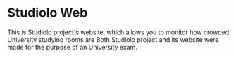 # Studiolo Web

This is Studiolo project's website, which allows you to monitor how crowded University studying rooms are
Both Studiolo project and its website were made for the purpose of an University exam.
